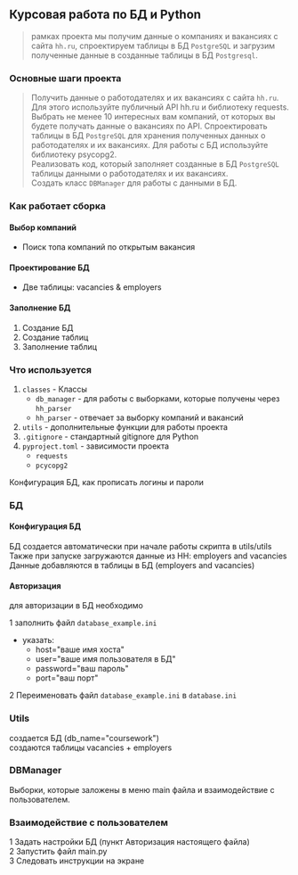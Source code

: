## Курсовая работа по БД и Python

>  рамках проекта мы получим данные о компаниях и вакансиях с сайта `hh.ru`, спроектируем таблицы в БД `PostgreSQL` и загрузим полученные данные в созданные таблицы в БД `Postgresql`.

### Основные шаги проекта    
> Получить данные о работодателях и их вакансиях с сайта `hh.ru`. Для этого используйте публичный API hh.ru и библиотеку 
requests.  
Выбрать не менее 10 интересных вам компаний, от которых вы будете получать данные о вакансиях по API.
Спроектировать таблицы в БД `PostgreSQL` для хранения полученных данных о работодателях и их вакансиях. Для работы с БД используйте библиотеку 
psycopg2.  
Реализовать код, который заполняет созданные в БД `PostgreSQL` таблицы данными о работодателях и их вакансиях.  
Создать класс `DBManager` для работы с данными в БД.


### Как работает сборка

#### Выбор компаний
- Поиск топа компаний по открытым вакансия  

#### Проектирование БД
- Две таблицы: vacancies & employers

#### Заполнение БД 
1. Создание БД
2. Создание таблиц
3. Заполнение таблиц


### Что используется
1. `classes` - Классы 
   - `db_manager` - для работы с выборками, которые получены через `hh_parser`
   - `hh_parser` - отвечает за выборку компаний и вакансий
2. `utils` - дополнительные функции для работы проекта
3. `.gitignore` - стандартный gitignore для Python
4. `pyproject.toml` - зависимости проекта
    - `requests` 
    - `pcycopg2` 

Конфигурация БД, как прописать логины и пароли

### БД
#### Конфигурация БД
БД создается автоматически при начале работы скрипта в utils/utils
Также при запуске загружаются данные из HH: employers and vacancies
Данные добавляются в таблицы в БД (employers and vacancies)

#### Авторизация
для авторизации в БД необходимо  

1 заполнить файл `database_example.ini`  
   - указать:
      - host="ваше имя хоста"  
      - user="ваше имя пользователя в БД"  
      - password="ваш пароль"  
      - port="ваш порт"  

2 Переименовать файл `database_example.ini`  в `database.ini`  


### Utils
создается БД (db_name="coursework")  
создаются таблицы vacancies + employers

###
### DBManager
Выборки, которые заложены в меню main файла и взаимодействие с пользователем.

###
###
### Взаимодействие с пользователем
1 Задать настройки БД (пункт Авторизация настоящего файла)  
2 Запустить файл main.py  
3 Следовать инструкции на экране  